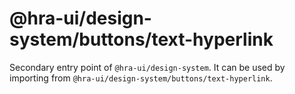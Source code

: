 # @hra-ui/design-system/buttons/text-hyperlink

Secondary entry point of `@hra-ui/design-system`. It can be used by importing from `@hra-ui/design-system/buttons/text-hyperlink`.

